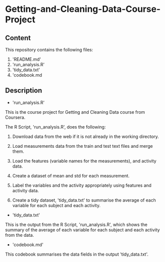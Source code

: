 # Getting-and-Cleaning-Data-Course-Project

## Content

This repository contains the following files:
1. 'README.md'
2. 'run_analysis.R'
3. 'tidy_data.txt'
4. 'codebook.md

## Description

* 'run_analysis.R'

This is the course project for Getting and Cleaning Data course from Coursera.

The R Script, 'run_analysis.R', does the following:

1. Download data from the web if it is not already in the working directory.

2. Load measurements data from the train and test text files and merge them.

3. Load the features (variable names for the measurements), and activity data.

4. Create a dataset of mean and std for each measurement.

5. Label the variables and the activity appropriately using features and activity data.

6. Create a tidy dataset, 'tidy_data.txt' to summarise the average of each variable for each subject and each activity.

* 'tidy_data.txt'

This is the output from the R Script, 'run_analysis.R', which shows the summary of the average of each variable for each subject and each activity from the data.

* 'codebook.md'

This codebook summarises the data fields in the output 'tidy_data.txt'.
